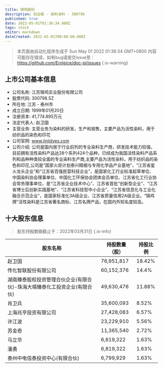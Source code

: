 ```yaml
---
title: 锦鸡股份
description: 创业板 - 染料涂料 - 300798
published: true
date: 2022-05-01T01:38:34.000Z
tags: stock
editor: markdown
dateCreated: 2022-01-01T00:00:00.000Z
---
```


> 本页面由自动化程序生成于 Sun May 01 2022 01:38:34 GMT+0800
> 内容可能存在错误，如有bug请提交issue至：https://github.com/Eroleice/doc-pi/issues
{.is-warning}

## 上市公司基本信息
- 公司名称: 江苏锦鸡实业股份有限公司
- 股票代码: 300798.SZ
- 所在地: 江苏 - 泰州市
- 成立日期: 1999年01月20日
- 注册资本: 41,774.895万元
- 法定代表人: 赵卫国
- 主营业务: 主营业务为染料的研发，生产和销售，主要产品为活性染料，用于纺织品的染色和印花
- 公司官网: www.jinjidyes.com
- 公司介绍: 公司是国内居于行业前列的专业染料生产商，研发技术能力较强，目前拥有活性染料产品达28个系列424个品种，已经成为我国活性染料产品系列和品种种类较全面的专业染料生产商,主要产品为活性染料，用于纺织品的染色和印花,公司是“国家火炬计划泰兴精细与专用化学品产业基地”，“江苏省星火龙头企业”和“江苏省百强民营科技企业”，是国家化工行业标准起草单位、中国染料协会理事单位、中国化工环保协会团体会员单位、江苏省化工行业协会常务理事单位，是“江苏省企业技术中心”、江苏省首批“创新型企业”、“江苏省博士后创新实践基地”、“江苏省科技型中小企业”、“江苏省信息化与工业化融合示范企业”，是国家标准化3A级企业、江苏省质量信用2A级企业。“锦鸡牌”活性染料是江苏省著名商标、江苏名牌产品，在国内外知名度较高。


## 十大股东信息
> 股东持股数据截止于：2022年03月31日
{.is-info}

| 股东名称 | 持股数量（股） | 持股比例 |
| --- | --- | --- |
| 赵卫国 | 76,951,817 | 18.42% |
| 传化智联股份有限公司 | 60,152,376 | 14.4% |
| 湖南臻泰股权投资管理合伙企业(有限合伙)-珠海大靖臻泰化工投资企业(有限合伙) | 49,630,476 | 11.88% |
| 肖卫兵 | 35,600,093 | 8.52% |
| 上海兆亨投资有限公司 | 27,428,083 | 6.57% |
| 许江波 | 23,229,910 | 5.56% |
| 苏金奇 | 11,365,540 | 2.72% |
| 马立华 | 6,819,322 | 1.63% |
| 潘勇 | 6,819,322 | 1.63% |
| 泰州中电信泰投资中心(有限合伙) | 6,799,929 | 1.63% |




